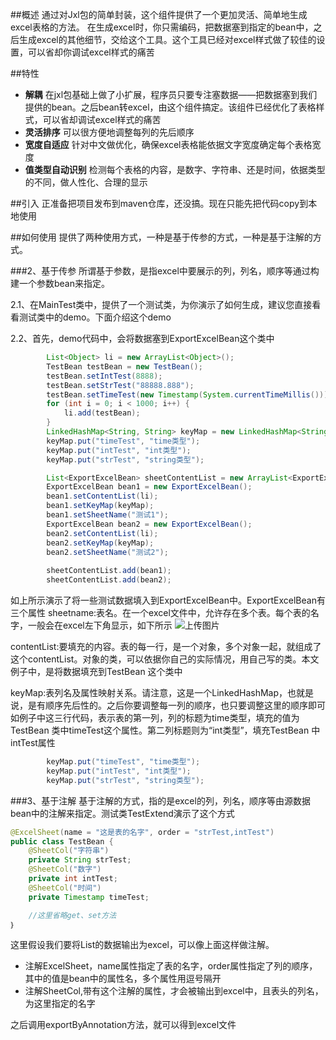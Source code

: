 ##概述
通过对Jxl包的简单封装，这个组件提供了一个更加灵活、简单地生成excel表格的方法。
在生成excel时，你只需编码，把数据塞到指定的bean中，之后生成excel的其他细节，交给这个工具。这个工具已经对excel样式做了较佳的设置，可以省却你调试excel样式的痛苦

##特性
- **解耦** 在jxl包基础上做了小扩展，程序员只要专注塞数据——把数据塞到我们提供的bean。之后bean转excel，由这个组件搞定。该组件已经优化了表格样式，可以省却调试excel样式的痛苦
- **灵活排序** 可以很方便地调整每列的先后顺序
- **宽度自适应** 针对中文做优化，确保excel表格能依据文字宽度确定每个表格宽度
- **值类型自动识别** 检测每个表格的内容，是数字、字符串、还是时间，依据类型的不同，做人性化、合理的显示

##引入
正准备把项目发布到maven仓库，还没搞。现在只能先把代码copy到本地使用

##如何使用
提供了两种使用方式，一种是基于传参的方式，一种是基于注解的方式。

###2、基于传参
所谓基于参数，是指excel中要展示的列，列名，顺序等通过构建一个参数bean来指定。

2.1、在MainTest类中，提供了一个测试类，为你演示了如何生成，建议您直接看看测试类中的demo。下面介绍这个demo

2.2、首先，demo代码中，会将数据塞到ExportExcelBean这个类中
```java
		List<Object> li = new ArrayList<Object>();
		TestBean testBean = new TestBean();
		testBean.setIntTest(8888);
		testBean.setStrTest("88888.888");
		testBean.setTimeTest(new Timestamp(System.currentTimeMillis()));
		for (int i = 0; i < 1000; i++) {
			li.add(testBean);
		}
		LinkedHashMap<String, String> keyMap = new LinkedHashMap<String, String>();
		keyMap.put("timeTest", "time类型");
		keyMap.put("intTest", "int类型");
		keyMap.put("strTest", "string类型");

		List<ExportExcelBean> sheetContentList = new ArrayList<ExportExcelBean>();
		ExportExcelBean bean1 = new ExportExcelBean();
		bean1.setContentList(li);
		bean1.setKeyMap(keyMap);
		bean1.setSheetName("测试1");
		ExportExcelBean bean2 = new ExportExcelBean();
		bean2.setContentList(li);
		bean2.setKeyMap(keyMap);
		bean2.setSheetName("测试2");
		
		sheetContentList.add(bean1);
		sheetContentList.add(bean2);
```
如上所示演示了将一些测试数据填入到ExportExcelBean中。ExportExcelBean有三个属性
sheetname:表名。在一个excel文件中，允许存在多个表。每个表的名字，一般会在excel左下角显示，如下所示
![上传图片](http://image.game.yy.com/o/cloudapp/25586759/170x170/201506-bbc2a60f_094e_498b_87e7_2ead79ca9536.png)

contentList:要填充的内容。表的每一行，是一个对象，多个对象一起，就组成了这个contentList。对象的类，可以依据你自己的实际情况，用自己写的类。本文例子中，是将数据填充到TestBean 这个类中

keyMap:表列名及属性映射关系。请注意，这是一个LinkedHashMap，也就是说，是有顺序先后性的。之后你要调整每一列的顺序，也只要调整这里的顺序即可
如例子中这三行代码，表示表的第一列，列的标题为time类型，填充的值为TestBean 类中timeTest这个属性。第二列标题则为“int类型”，填充TestBean 中intTest属性
```java
		keyMap.put("timeTest", "time类型");
		keyMap.put("intTest", "int类型");
		keyMap.put("strTest", "string类型");

```


###3、基于注解
基于注解的方式，指的是excel的列，列名，顺序等由源数据bean中的注解来指定。测试类TestExtend演示了这个方式

```java
@ExcelSheet(name = "这是表的名字", order = "strTest,intTest")
public class TestBean {
	@SheetCol("字符串")
	private String strTest;
	@SheetCol("数字")
	private int intTest;
	@SheetCol("时间")
	private Timestamp timeTest;

	//这里省略get、set方法
｝

```

这里假设我们要将List<TestBean>的数据输出为excel，可以像上面这样做注解。
- 注解ExcelSheet，name属性指定了表的名字，order属性指定了列的顺序，其中的值是bean中的属性名，多个属性用逗号隔开
- 注解SheetCol,带有这个注解的属性，才会被输出到excel中，且表头的列名，为这里指定的名字

之后调用exportByAnnotation方法，就可以得到excel文件